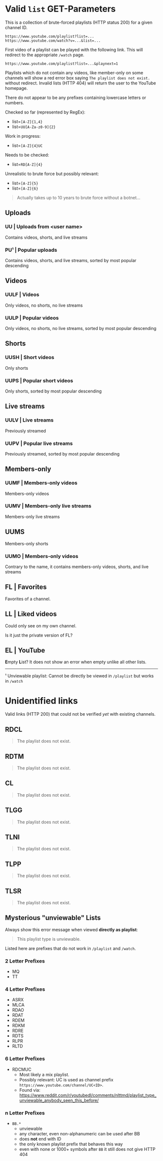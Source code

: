 # Valid `list` GET-Parameters
This is a collection of brute-forced playlists (HTTP status 200) for a given channel ID.

```
https://www.youtube.com/playlist?list=...
https://www.youtube.com/watch?v=...&list=...
```

First video of a playlist can be played with the following link.
This will redirect to the appropriate `/watch` page.
```
https://www.youtube.com/playlist?list=...&playnext=1
```

Playlists which do not contain any videos, like member-only on some channels
will show a red error box saying `The playlist does not exist.` without redirect.
Invalid lists (HTTP 404) will return the user to the YouTube homepage.

There do not appear to be any prefixes containing lowercase letters or numbers.

Checked so far (represented by RegEx):
- list=`[A-Z]{1,4}`
- list=`UU[A-Za-z0-9]{2}`

Work in progress:
- list=`[A-Z]{4}UC`

Needs to be checked:
- list=`RD[A-Z]{4}`

Unrealistic to brute force but possibly relevant:
- list=`[A-Z]{5}`
- list=`[A-Z]{6}`

> Actually takes up to 10 years to brute force without a botnet...

## Uploads

### UU | Uploads from \<user name>
Contains videos, shorts, and live streams

### PU¹ | Popular uploads
Contains videos, shorts, and live streams, sorted by most popular descending

## Videos

### UULF | Videos
Only videos, no shorts, no live streams

### UULP | Popular videos
Only videos, no shorts, no live streams, sorted by most popular descending

## Shorts

### UUSH | Short videos
Only shorts

### UUPS | Popular short videos
Only shorts, sorted by most popular descending

## Live streams

### UULV | Live streams
Previously streamed

### UUPV | Popular live streams
Previously streamed, sorted by most popular descending

## Members-only

### UUMF | Members-only videos
Members-only videos

### UUMV | Members-only live streams
Members-only live streams

## UUMS 
Members-only shorts

### UUMO | Members-only videos
Contrary to the name, it contains members-only videos, shorts, and live streams

## FL | Favorites
Favorites of a channel.

## LL | Liked videos
Could only see on my own channel.

Is it just the private version of FL?

## EL | YouTube
**E**mpty **L**ist? It does not show an error when empty unlike all other lists.

---

¹ Unviewable playlist: Cannot be directly be viewed in `/playlist` but works in `/watch`

# Unidentified links
Valid links (HTTP 200) that could not be verified _yet_ with existing channels.

## RDCL
> The playlist does not exist.

## RDTM
> The playlist does not exist.

## CL
> The playlist does not exist.

## TLGG
> The playlist does not exist.

## TLNI
> The playlist does not exist.

## TLPP
> The playlist does not exist.

## TLSR
> The playlist does not exist.

## Mysterious "unviewable" Lists
Always show this error message when viewed **directly as playlist**:
> This playlist type is unviewable.

Listed here are prefixes that do not work in `/playlist` and `/watch`.

### 2 Letter Prefixes
- MQ
- TT

### 4 Letter Prefixes
- ASRX
- MLCA
- RDAO
- RDAT
- RDEM
- RDKM
- RDRE
- RDTS
- RLPR
- RLTD

### 6 Letter Prefixes
- RDCMUC
  - Most likely a mix playlist.
  - Possibly relevant: UC is used as channel prefix `https://www.youtube.com/channel/UC<ID>`.
  - Found via: https://www.reddit.com/r/youtubedl/comments/nlttmd/playlist_type_unviewable_anybody_seen_this_before/

### n Letter Prefixes
- `BB.*`
  - unviewable
  - any character, even non-alphanumeric can be used after BB
  - does **not** end with ID
  - the only known playlist prefix that behaves this way
  - even with none or 1000+ symbols after `BB` it still does not give HTTP 404
